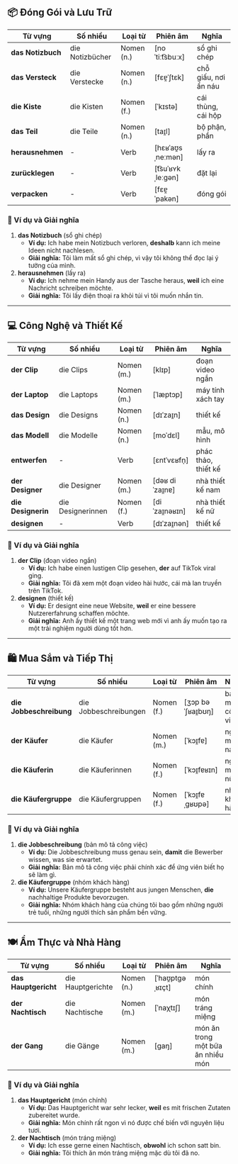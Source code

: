 ## **📦 Đóng Gói và Lưu Trữ**

|**Từ vựng**|**Số nhiều**|**Loại từ**|**Phiên âm**|**Nghĩa**|
|---|---|---|---|---|
|**das Notizbuch**|die Notizbücher|Nomen (n.)|[noˈtiːt͡sbuːx]|sổ ghi chép|
|**das Versteck**|die Verstecke|Nomen (n.)|[fɛɐ̯ˈʃtɛk]|chỗ giấu, nơi ẩn náu|
|**die Kiste**|die Kisten|Nomen (f.)|[ˈkɪstə]|cái thùng, cái hộp|
|**das Teil**|die Teile|Nomen (n.)|[taɪ̯l]|bộ phận, phần|
|**herausnehmen**|-|Verb|[hɛʁˈaʊ̯sˌneːmən]|lấy ra|
|**zurücklegen**|-|Verb|[t͡suˈʁʏkˌleːɡən]|đặt lại|
|**verpacken**|-|Verb|[fɛɐ̯ˈpakən]|đóng gói|

### **📌 Ví dụ và Giải nghĩa**

1. **das Notizbuch** (sổ ghi chép)
    - **Ví dụ:** Ich habe mein Notizbuch verloren, **deshalb** kann ich meine Ideen nicht nachlesen.
    - **Giải nghĩa:** Tôi làm mất sổ ghi chép, vì vậy tôi không thể đọc lại ý tưởng của mình.
2. **herausnehmen** (lấy ra)
    - **Ví dụ:** Ich nehme mein Handy aus der Tasche heraus, **weil** ich eine Nachricht schreiben möchte.
    - **Giải nghĩa:** Tôi lấy điện thoại ra khỏi túi vì tôi muốn nhắn tin.

---

## **💻 Công Nghệ và Thiết Kế**

|**Từ vựng**|**Số nhiều**|**Loại từ**|**Phiên âm**|**Nghĩa**|
|---|---|---|---|---|
|**der Clip**|die Clips|Nomen (m.)|[klɪp]|đoạn video ngắn|
|**der Laptop**|die Laptops|Nomen (m.)|[ˈlæptɔp]|máy tính xách tay|
|**das Design**|die Designs|Nomen (n.)|[dɪˈzaɪ̯n]|thiết kế|
|**das Modell**|die Modelle|Nomen (n.)|[moˈdɛl]|mẫu, mô hình|
|**entwerfen**|-|Verb|[ɛntˈvɛʁfn̩]|phác thảo, thiết kế|
|**der Designer**|die Designer|Nomen (m.)|[dəʁ diˈzaɪ̯nɐ]|nhà thiết kế nam|
|**die Designerin**|die Designerinnen|Nomen (f.)|[diˈzaɪ̯nəʁɪn]|nhà thiết kế nữ|
|**designen**|-|Verb|[dɪˈzaɪ̯nən]|thiết kế|

### **📌 Ví dụ và Giải nghĩa**

1. **der Clip** (đoạn video ngắn)
    - **Ví dụ:** Ich habe einen lustigen Clip gesehen, **der** auf TikTok viral ging.
    - **Giải nghĩa:** Tôi đã xem một đoạn video hài hước, cái mà lan truyền trên TikTok.
2. **designen** (thiết kế)
    - **Ví dụ:** Er designt eine neue Website, **weil** er eine bessere Nutzererfahrung schaffen möchte.
    - **Giải nghĩa:** Anh ấy thiết kế một trang web mới vì anh ấy muốn tạo ra một trải nghiệm người dùng tốt hơn.

---

## **🛍️ Mua Sắm và Tiếp Thị**

|**Từ vựng**|**Số nhiều**|**Loại từ**|**Phiên âm**|**Nghĩa**|
|---|---|---|---|---|
|**die Jobbeschreibung**|die Jobbeschreibungen|Nomen (f.)|[ʒɔp bəˈʃʁaɪ̯bʊŋ]|bản mô tả công việc|
|**der Käufer**|die Käufer|Nomen (m.)|[ˈkɔɪ̯fɐ]|người mua nam|
|**die Käuferin**|die Käuferinnen|Nomen (f.)|[ˈkɔɪ̯fɐʁɪn]|người mua nữ|
|**die Käufergruppe**|die Käufergruppen|Nomen (f.)|[ˈkɔɪ̯fɐˌɡʁʊpə]|nhóm khách hàng|

### **📌 Ví dụ và Giải nghĩa**

1. **die Jobbeschreibung** (bản mô tả công việc)
    - **Ví dụ:** Die Jobbeschreibung muss genau sein, **damit** die Bewerber wissen, was sie erwartet.
    - **Giải nghĩa:** Bản mô tả công việc phải chính xác để ứng viên biết họ sẽ làm gì.
2. **die Käufergruppe** (nhóm khách hàng)
    - **Ví dụ:** Unsere Käufergruppe besteht aus jungen Menschen, **die** nachhaltige Produkte bevorzugen.
    - **Giải nghĩa:** Nhóm khách hàng của chúng tôi bao gồm những người trẻ tuổi, những người thích sản phẩm bền vững.

---

## **🍽️ Ẩm Thực và Nhà Hàng**

|**Từ vựng**|**Số nhiều**|**Loại từ**|**Phiên âm**|**Nghĩa**|
|---|---|---|---|---|
|**das Hauptgericht**|die Hauptgerichte|Nomen (n.)|[ˈhaʊ̯ptɡəˌʁɪçt]|món chính|
|**der Nachtisch**|die Nachtische|Nomen (m.)|[ˈnaχtɪʃ]|món tráng miệng|
|**der Gang**|die Gänge|Nomen (m.)|[ɡaŋ]|món ăn trong một bữa ăn nhiều món|

### **📌 Ví dụ và Giải nghĩa**

1. **das Hauptgericht** (món chính)
    - **Ví dụ:** Das Hauptgericht war sehr lecker, **weil** es mit frischen Zutaten zubereitet wurde.
    - **Giải nghĩa:** Món chính rất ngon vì nó được chế biến với nguyên liệu tươi.
2. **der Nachtisch** (món tráng miệng)
    - **Ví dụ:** Ich esse gerne einen Nachtisch, **obwohl** ich schon satt bin.
    - **Giải nghĩa:** Tôi thích ăn món tráng miệng mặc dù tôi đã no.